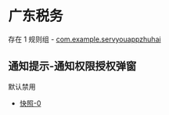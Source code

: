 # 广东税务

存在 1 规则组 - [com.example.servyouappzhuhai](/src/apps/com.example.servyouappzhuhai.ts)

## 通知提示-通知权限授权弹窗

默认禁用

- [快照-0](https://i.gkd.li/i/13440721)
